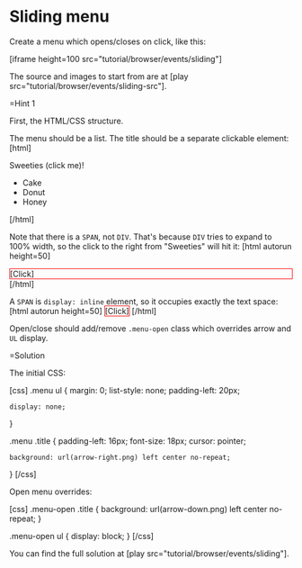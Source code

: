 
# Sliding menu 

Create a menu which opens/closes on click, like this:

[iframe height=100 src="tutorial/browser/events/sliding"]

The source and images to start from are at [play src="tutorial/browser/events/sliding-src"].


=Hint 1

First, the HTML/CSS structure.

The menu should be a list. The title should be a separate clickable element:
[html]
<div class="menu">
  <span class="title">Sweeties (click me)!</span>
  <ul>
    <li>Cake</li>
    <li>Donut</li>
    <li>Honey</li>
  </ul>
</div>
[/html]

Note that there is a `SPAN`, not `DIV`. That's because `DIV` tries to expand to 100% width, so the click to the right from "Sweeties" will hit it:
[html autorun height=50]
<div style="border: solid red 1px">[Click]</div>
[/html]

A `SPAN` is `display: inline` element, so it occupies exactly the text space:
[html autorun height=50]
<span style="border: solid red 1px">[Click]</span>
[/html]

Open/close should add/remove `.menu-open` class which overrides arrow and `UL` display.



=Solution


The initial CSS:

[css]
  .menu ul {
    margin: 0;
    list-style: none;
    padding-left: 20px;
    
    display: none;
  }
  
  .menu .title {
    padding-left: 16px;
    font-size: 18px;
    cursor: pointer;
    
    background: url(arrow-right.png) left center no-repeat;       
  }
[/css]

Open menu overrides:

[css]
  .menu-open .title {
    background: url(arrow-down.png) left center no-repeat; 
  }
  
  .menu-open ul {
    display: block;
  }
[/css]

You can find the full solution at [play src="tutorial/browser/events/sliding"].

